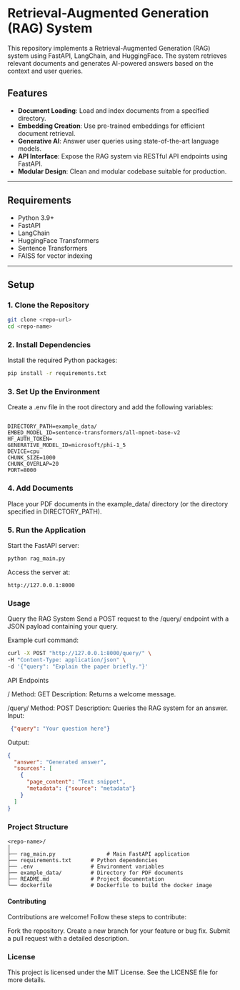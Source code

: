 # Retrieval-Augmented Generation (RAG) System

This repository implements a Retrieval-Augmented Generation (RAG) system using FastAPI, LangChain, and HuggingFace. The system retrieves relevant documents and generates AI-powered answers based on the context and user queries.

## Features
- **Document Loading**: Load and index documents from a specified directory.
- **Embedding Creation**: Use pre-trained embeddings for efficient document retrieval.
- **Generative AI**: Answer user queries using state-of-the-art language models.
- **API Interface**: Expose the RAG system via RESTful API endpoints using FastAPI.
- **Modular Design**: Clean and modular codebase suitable for production.

---

## Requirements
- Python 3.9+
- FastAPI
- LangChain
- HuggingFace Transformers
- Sentence Transformers
- FAISS for vector indexing

---

## Setup

### 1. Clone the Repository
```bash
git clone <repo-url>
cd <repo-name>
```

### 2. Install Dependencies
Install the required Python packages:

```bash
pip install -r requirements.txt
```

### 3. Set Up the Environment
Create a .env file in the root directory and add the following variables:

```plaintext

DIRECTORY_PATH=example_data/
EMBED_MODEL_ID=sentence-transformers/all-mpnet-base-v2
HF_AUTH_TOKEN=
GENERATIVE_MODEL_ID=microsoft/phi-1_5
DEVICE=cpu
CHUNK_SIZE=1000
CHUNK_OVERLAP=20
PORT=8000
```


### 4. Add Documents
Place your PDF documents in the example_data/ directory (or the directory specified in DIRECTORY_PATH).

### 5. Run the Application
Start the FastAPI server:

```bash
python rag_main.py 
```

Access the server at:
``` 
http://127.0.0.1:8000 
```


### Usage

Query the RAG System
Send a POST request to the /query/ endpoint with a JSON payload containing your query.

Example curl command:

``` bash
curl -X POST "http://127.0.0.1:8000/query/" \
-H "Content-Type: application/json" \
-d '{"query": "Explain the paper briefly."}'
```

API Endpoints

/
Method: GET
Description: Returns a welcome message.

/query/
Method: POST
Description: Queries the RAG system for an answer.
Input:

```json
 {"query": "Your question here"}  
```

Output:

``` json
{
  "answer": "Generated answer",
  "sources": [
    {
      "page_content": "Text snippet",
      "metadata": {"source": "metadata"}
    }
  ]
}
```


### Project Structure

```
<repo-name>/
│
├── rag_main.py                # Main FastAPI application
├── requirements.txt      # Python dependencies
├── .env                  # Environment variables
├── example_data/         # Directory for PDF documents
├── README.md             # Project documentation
└── dockerfile            # Dockerfile to build the docker image
```

#### Contributing

Contributions are welcome! Follow these steps to contribute:

Fork the repository.
Create a new branch for your feature or bug fix.
Submit a pull request with a detailed description.

### License

This project is licensed under the MIT License. See the LICENSE file for more details.

